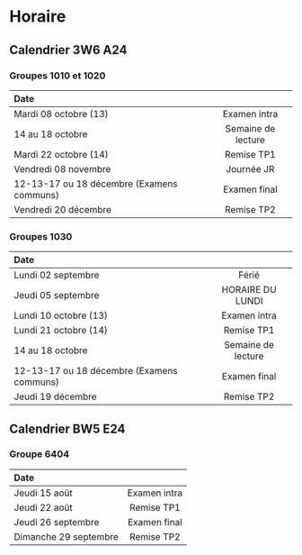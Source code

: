 # Horaire

## Calendrier 3W6 A24
### Groupes 1010 et 1020
| Date |          |
| :--------------- |:---------------:|
| Mardi 08 octobre (13) | Examen intra |
| 14 au 18 octobre | Semaine de lecture |
| Mardi 22 octobre (14) | Remise TP1 |
| Vendredi 08 novembre | Journée JR |
| 12-13-17 ou 18 décembre (Examens communs) |Examen final|
| Vendredi 20 décembre | Remise TP2 |

### Groupes 1030
| Date |          |
| :--------------- |:---------------:|
| Lundi 02 septembre | Férié |
| Jeudi 05 septembre | HORAIRE DU LUNDI |
| Lundi 10 octobre (13) | Examen intra |
| Lundi 21 octobre (14) | Remise TP1 |
|  14 au 18 octobre | Semaine de lecture |
| 12-13-17 ou 18 décembre (Examens communs) |Examen final|
| Jeudi 19 décembre | Remise TP2 |

## Calendrier BW5 E24
### Groupe 6404
| Date |          |
| :--------------- |:---------------:|
| Jeudi 15 août | Examen intra |
| Jeudi 22 août | Remise TP1 |
| Jeudi 26 septembre | Examen final |
| Dimanche 29 septembre | Remise TP2 |